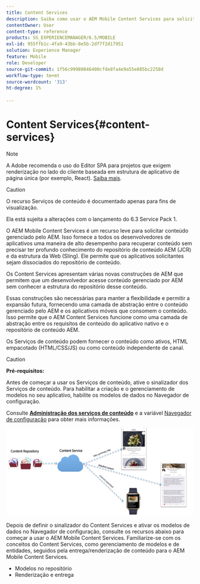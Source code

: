```yaml
---
title: Content Services
description: Saiba como usar o AEM Mobile Content Services para solicitar conteúdo gerenciado pelo AEM.
contentOwner: User
content-type: reference
products: SG_EXPERIENCEMANAGER/6.5/MOBILE
exl-id: 955ffb1c-4fa9-43bb-8e5b-2df7f2d17951
solution: Experience Manager
feature: Mobile
role: Developer
source-git-commit: 1f56c99980846400cfde8fa4e9a55e885bc2258d
workflow-type: tm+mt
source-wordcount: '313'
ht-degree: 1%

---
```


# Content Services{#content-services}

>[!NOTE]
>
>A Adobe recomenda o uso do Editor SPA para projetos que exigem renderização no lado do cliente baseada em estrutura de aplicativo de página única (por exemplo, React). [Saiba mais](/help/sites-developing/spa-overview.md).

>[!CAUTION]
>
>O recurso Serviços de conteúdo é documentado apenas para fins de visualização.
>
>Ela está sujeita a alterações com o lançamento do 6.3 Service Pack 1.

O AEM Mobile Content Services é um recurso leve para solicitar conteúdo gerenciado pelo AEM. Isso fornece a todos os desenvolvedores de aplicativos uma maneira de alto desempenho para recuperar conteúdo sem precisar ter profundo conhecimento do repositório de conteúdo AEM (JCR) e da estrutura da Web (Sling). Ele permite que os aplicativos solicitantes sejam dissociados do repositório de conteúdo.

Os Content Services apresentam várias novas construções de AEM que permitem que um desenvolvedor acesse conteúdo gerenciado por AEM sem conhecer a estrutura do repositório desse conteúdo.

Essas construções são necessárias para manter a flexibilidade e permitir a expansão futura, fornecendo uma camada de abstração entre o conteúdo gerenciado pelo AEM e os aplicativos móveis que consomem o conteúdo. Isso permite que o AEM Content Services funcione como uma camada de abstração entre os requisitos de conteúdo do aplicativo nativo e o repositório de conteúdo AEM.

Os Serviços de conteúdo podem fornecer o conteúdo como ativos, HTML empacotado (HTML/CSS/JS) ou como conteúdo independente de canal.

>[!CAUTION]
>
>**Pré-requisitos:**
>
>Antes de começar a usar os Serviços de conteúdo, ative o sinalizador dos Serviços de conteúdo. Para habilitar a criação e o gerenciamento de modelos no seu aplicativo, habilite os modelos de dados no Navegador de configuração.
>
>Consulte **[Administração dos serviços de conteúdo](/help/mobile/developing-content-services.md)** e a variável [Navegador de configuração](/help/sites-administering/configurations.md) para obter mais informações.

![chlimage_1-143](assets/chlimage_1-143.png)

Depois de definir o sinalizador do Content Services e ativar os modelos de dados no Navegador de configuração, consulte os recursos abaixo para começar a usar o AEM Mobile Content Services. Familiarize-se com os conceitos do Content Services, como gerenciamento de modelos e de entidades, seguidos pela entrega/renderização de conteúdo para o AEM Mobile Content Services.

* Modelos no repositório
* Renderização e entrega
